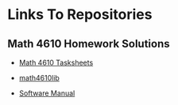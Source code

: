 # Links To Repositories

## Math 4610 Homework Solutions

* [Math 4610 Tasksheets](https://jaxtonw.github.io/math4610/hw_toc.md)

* [math4610lib](https://github.com/jaxtonw/math4610/tree/master/math4610lib)

* [Software Manual](./math4610/softwareManual/toc.md)
